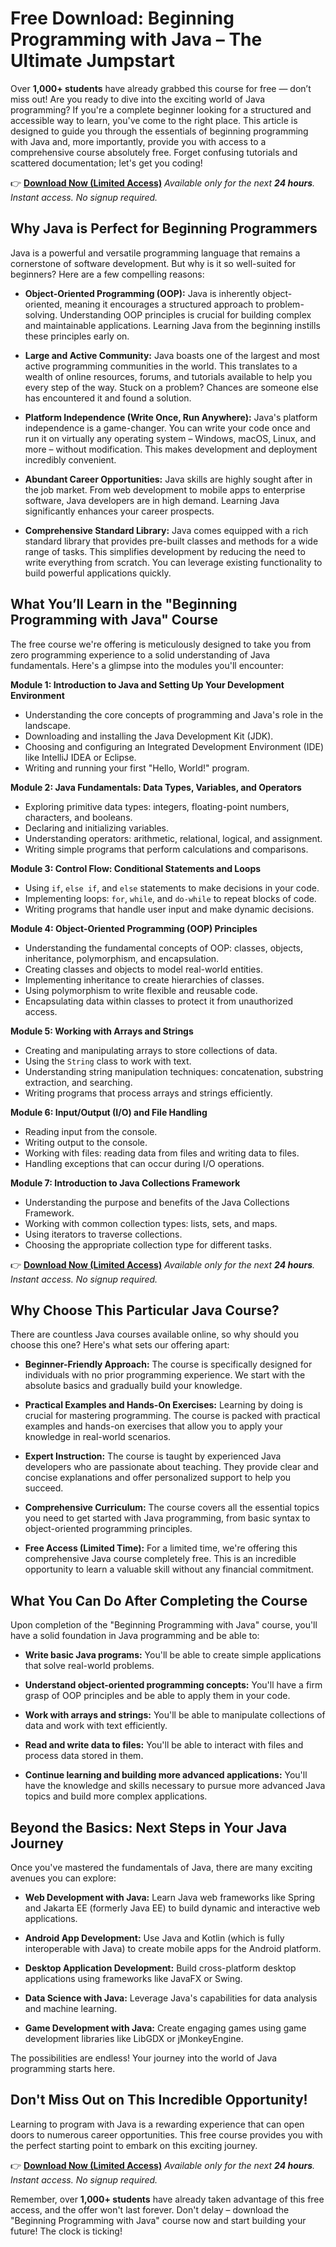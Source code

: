 # Free Download: Beginning Programming with Java – The Ultimate Jumpstart

Over **1,000+ students** have already grabbed this course for free — don’t miss out! Are you ready to dive into the exciting world of Java programming? If you're a complete beginner looking for a structured and accessible way to learn, you've come to the right place. This article is designed to guide you through the essentials of beginning programming with Java and, more importantly, provide you with access to a comprehensive course absolutely free. Forget confusing tutorials and scattered documentation; let's get you coding!

👉 [**Download Now (Limited Access)**](https://udemywork.com/beginning-programming-with-java)
_Available only for the next **24 hours**. Instant access. No signup required._

## Why Java is Perfect for Beginning Programmers

Java is a powerful and versatile programming language that remains a cornerstone of software development. But why is it so well-suited for beginners? Here are a few compelling reasons:

*   **Object-Oriented Programming (OOP):** Java is inherently object-oriented, meaning it encourages a structured approach to problem-solving. Understanding OOP principles is crucial for building complex and maintainable applications. Learning Java from the beginning instills these principles early on.

*   **Large and Active Community:** Java boasts one of the largest and most active programming communities in the world. This translates to a wealth of online resources, forums, and tutorials available to help you every step of the way. Stuck on a problem? Chances are someone else has encountered it and found a solution.

*   **Platform Independence (Write Once, Run Anywhere):** Java's platform independence is a game-changer. You can write your code once and run it on virtually any operating system – Windows, macOS, Linux, and more – without modification. This makes development and deployment incredibly convenient.

*   **Abundant Career Opportunities:** Java skills are highly sought after in the job market. From web development to mobile apps to enterprise software, Java developers are in high demand. Learning Java significantly enhances your career prospects.

*   **Comprehensive Standard Library:** Java comes equipped with a rich standard library that provides pre-built classes and methods for a wide range of tasks. This simplifies development by reducing the need to write everything from scratch. You can leverage existing functionality to build powerful applications quickly.

## What You’ll Learn in the "Beginning Programming with Java" Course

The free course we're offering is meticulously designed to take you from zero programming experience to a solid understanding of Java fundamentals. Here's a glimpse into the modules you'll encounter:

**Module 1: Introduction to Java and Setting Up Your Development Environment**

*   Understanding the core concepts of programming and Java's role in the landscape.
*   Downloading and installing the Java Development Kit (JDK).
*   Choosing and configuring an Integrated Development Environment (IDE) like IntelliJ IDEA or Eclipse.
*   Writing and running your first "Hello, World!" program.

**Module 2: Java Fundamentals: Data Types, Variables, and Operators**

*   Exploring primitive data types: integers, floating-point numbers, characters, and booleans.
*   Declaring and initializing variables.
*   Understanding operators: arithmetic, relational, logical, and assignment.
*   Writing simple programs that perform calculations and comparisons.

**Module 3: Control Flow: Conditional Statements and Loops**

*   Using `if`, `else if`, and `else` statements to make decisions in your code.
*   Implementing loops: `for`, `while`, and `do-while` to repeat blocks of code.
*   Writing programs that handle user input and make dynamic decisions.

**Module 4: Object-Oriented Programming (OOP) Principles**

*   Understanding the fundamental concepts of OOP: classes, objects, inheritance, polymorphism, and encapsulation.
*   Creating classes and objects to model real-world entities.
*   Implementing inheritance to create hierarchies of classes.
*   Using polymorphism to write flexible and reusable code.
*   Encapsulating data within classes to protect it from unauthorized access.

**Module 5: Working with Arrays and Strings**

*   Creating and manipulating arrays to store collections of data.
*   Using the `String` class to work with text.
*   Understanding string manipulation techniques: concatenation, substring extraction, and searching.
*   Writing programs that process arrays and strings efficiently.

**Module 6: Input/Output (I/O) and File Handling**

*   Reading input from the console.
*   Writing output to the console.
*   Working with files: reading data from files and writing data to files.
*   Handling exceptions that can occur during I/O operations.

**Module 7: Introduction to Java Collections Framework**

*   Understanding the purpose and benefits of the Java Collections Framework.
*   Working with common collection types: lists, sets, and maps.
*   Using iterators to traverse collections.
*   Choosing the appropriate collection type for different tasks.

👉 [**Download Now (Limited Access)**](https://udemywork.com/beginning-programming-with-java)
_Available only for the next **24 hours**. Instant access. No signup required._

## Why Choose This Particular Java Course?

There are countless Java courses available online, so why should you choose this one? Here's what sets our offering apart:

*   **Beginner-Friendly Approach:** The course is specifically designed for individuals with no prior programming experience. We start with the absolute basics and gradually build your knowledge.

*   **Practical Examples and Hands-On Exercises:** Learning by doing is crucial for mastering programming. The course is packed with practical examples and hands-on exercises that allow you to apply your knowledge in real-world scenarios.

*   **Expert Instruction:** The course is taught by experienced Java developers who are passionate about teaching. They provide clear and concise explanations and offer personalized support to help you succeed.

*   **Comprehensive Curriculum:** The course covers all the essential topics you need to get started with Java programming, from basic syntax to object-oriented programming principles.

*   **Free Access (Limited Time):** For a limited time, we're offering this comprehensive Java course completely free. This is an incredible opportunity to learn a valuable skill without any financial commitment.

## What You Can Do After Completing the Course

Upon completion of the "Beginning Programming with Java" course, you'll have a solid foundation in Java programming and be able to:

*   **Write basic Java programs:** You'll be able to create simple applications that solve real-world problems.

*   **Understand object-oriented programming concepts:** You'll have a firm grasp of OOP principles and be able to apply them in your code.

*   **Work with arrays and strings:** You'll be able to manipulate collections of data and work with text efficiently.

*   **Read and write data to files:** You'll be able to interact with files and process data stored in them.

*   **Continue learning and building more advanced applications:** You'll have the knowledge and skills necessary to pursue more advanced Java topics and build more complex applications.

## Beyond the Basics: Next Steps in Your Java Journey

Once you've mastered the fundamentals of Java, there are many exciting avenues you can explore:

*   **Web Development with Java:** Learn Java web frameworks like Spring and Jakarta EE (formerly Java EE) to build dynamic and interactive web applications.

*   **Android App Development:** Use Java and Kotlin (which is fully interoperable with Java) to create mobile apps for the Android platform.

*   **Desktop Application Development:** Build cross-platform desktop applications using frameworks like JavaFX or Swing.

*   **Data Science with Java:** Leverage Java's capabilities for data analysis and machine learning.

*   **Game Development with Java:** Create engaging games using game development libraries like LibGDX or jMonkeyEngine.

The possibilities are endless! Your journey into the world of Java programming starts here.

## Don't Miss Out on This Incredible Opportunity!

Learning to program with Java is a rewarding experience that can open doors to numerous career opportunities. This free course provides you with the perfect starting point to embark on this exciting journey.

👉 [**Download Now (Limited Access)**](https://udemywork.com/beginning-programming-with-java)
_Available only for the next **24 hours**. Instant access. No signup required._

Remember, over **1,000+ students** have already taken advantage of this free access, and the offer won't last forever. Don't delay – download the "Beginning Programming with Java" course now and start building your future! The clock is ticking!
